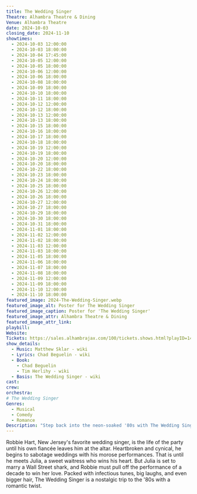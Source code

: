 ```yaml
---
title: The Wedding Singer
Theatre: Alhambra Theatre & Dining
Venue: Alhambra Theatre
date: 2024-10-03
closing_date: 2024-11-10
showtimes:
  - 2024-10-03 12:00:00
  - 2024-10-03 18:00:00
  - 2024-10-04 17:45:00
  - 2024-10-05 12:00:00
  - 2024-10-05 18:00:00
  - 2024-10-06 12:00:00
  - 2024-10-06 18:00:00
  - 2024-10-08 18:00:00
  - 2024-10-09 18:00:00
  - 2024-10-10 18:00:00
  - 2024-10-11 18:00:00
  - 2024-10-12 12:00:00
  - 2024-10-12 18:00:00
  - 2024-10-13 12:00:00
  - 2024-10-13 18:00:00
  - 2024-10-15 18:00:00
  - 2024-10-16 18:00:00
  - 2024-10-17 18:00:00
  - 2024-10-18 18:00:00
  - 2024-10-19 12:00:00
  - 2024-10-19 18:00:00
  - 2024-10-20 12:00:00
  - 2024-10-20 18:00:00
  - 2024-10-22 18:00:00
  - 2024-10-23 18:00:00
  - 2024-10-24 18:00:00
  - 2024-10-25 18:00:00
  - 2024-10-26 12:00:00
  - 2024-10-26 18:00:00
  - 2024-10-27 12:00:00
  - 2024-10-27 18:00:00
  - 2024-10-29 18:00:00
  - 2024-10-30 18:00:00
  - 2024-10-31 18:00:00
  - 2024-11-01 18:00:00
  - 2024-11-02 12:00:00
  - 2024-11-02 18:00:00
  - 2024-11-03 12:00:00
  - 2024-11-03 18:00:00
  - 2024-11-05 18:00:00
  - 2024-11-06 18:00:00
  - 2024-11-07 18:00:00
  - 2024-11-08 18:00:00
  - 2024-11-09 12:00:00
  - 2024-11-09 18:00:00
  - 2024-11-10 12:00:00
  - 2024-11-10 18:00:00
featured_image: 2024-The-Wedding-Singer.webp
featured_image_alt: Poster for The Wedding Singer
featured_image_caption: Poster for 'The Wedding Singer'
featured_image_attr: Alhambra Theatre & Dining
featured_image_attr_link: 
playbill:
Website: 
Tickets: https://sales.alhambrajax.com/100/tickets.shows.html?playID=1460&code=WWW&qty_target=0
show_details: 
  - Music: Matthew Sklar - wiki
  - Lyrics: Chad Beguelin - wiki
  - Book:
    - Chad Beguelin
    - Tim Herlihy - wiki
  - Basis: The Wedding Singer - wiki
cast:
crew:
orchestra:
# The Wedding Singer
Genres:
  - Musical
  - Comedy
  - Romance
Description: "Step back into the neon-soaked '80s with The Wedding Singer, where love songs, heartbreak, and hairdos collide in this upbeat musical comedy."
---
```

Robbie Hart, New Jersey's favorite wedding singer, is the life of the party until his own fiancée leaves him at the altar. Heartbroken and cynical, he begins to sabotage weddings with his morose performances. That is until he meets Julia, a sweet waitress who wins his heart. But Julia is set to marry a Wall Street shark, and Robbie must pull off the performance of a decade to win her love. Packed with infectious tunes, big laughs, and even bigger hair, The Wedding Singer is a nostalgic trip to the '80s with a romantic twist.